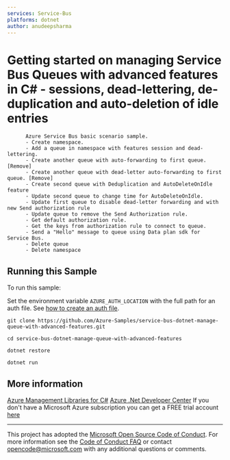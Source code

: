 ```yaml
---
services: Service-Bus
platforms: dotnet
author: anudeepsharma
---
```


# Getting started on managing Service Bus Queues with advanced features in C# - sessions, dead-lettering, de-duplication and auto-deletion of idle entries #

          Azure Service Bus basic scenario sample.
          - Create namespace.
          - Add a queue in namespace with features session and dead-lettering.
          - Create another queue with auto-forwarding to first queue. [Remove]
          - Create another queue with dead-letter auto-forwarding to first queue. [Remove]
          - Create second queue with Deduplication and AutoDeleteOnIdle feature
          - Update second queue to change time for AutoDeleteOnIdle.
          - Update first queue to disable dead-letter forwarding and with new Send authorization rule
          - Update queue to remove the Send Authorization rule.
          - Get default authorization rule.
          - Get the keys from authorization rule to connect to queue.
          - Send a "Hello" message to queue using Data plan sdk for Service Bus.
          - Delete queue
          - Delete namespace


## Running this Sample ##

To run this sample:

Set the environment variable `AZURE_AUTH_LOCATION` with the full path for an auth file. See [how to create an auth file](https://github.com/Azure/azure-libraries-for-java/blob/master/AUTH.md).

    git clone https://github.com/Azure-Samples/service-bus-dotnet-manage-queue-with-advanced-features.git

    cd service-bus-dotnet-manage-queue-with-advanced-features

    dotnet restore

    dotnet run

## More information ##

[Azure Management Libraries for C#](https://github.com/Azure/azure-sdk-for-net/tree/Fluent)
[Azure .Net Developer Center](https://azure.microsoft.com/en-us/develop/net/)
If you don't have a Microsoft Azure subscription you can get a FREE trial account [here](http://go.microsoft.com/fwlink/?LinkId=330212)

---

This project has adopted the [Microsoft Open Source Code of Conduct](https://opensource.microsoft.com/codeofconduct/). For more information see the [Code of Conduct FAQ](https://opensource.microsoft.com/codeofconduct/faq/) or contact [opencode@microsoft.com](mailto:opencode@microsoft.com) with any additional questions or comments.